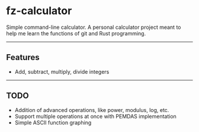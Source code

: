 # fz-calculator
Simple command-line calculator.
A personal calculator project meant to help me learn the functions of git and Rust programming.

---

## Features
- Add, subtract, multiply, divide integers

---

## TODO
- Addition of advanced operations, like power, modulus, log, etc.
- Support multiple operations at once with PEMDAS implementation
- Simple ASCII function graphing
